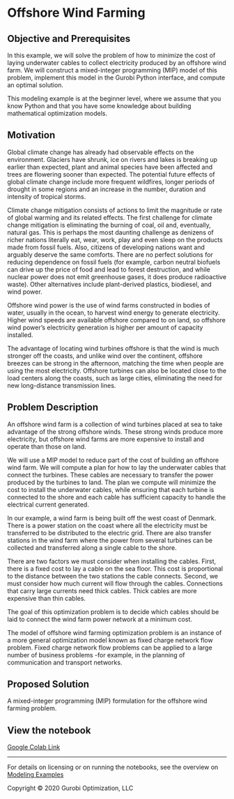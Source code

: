 # Offshore Wind Farming

## Objective and Prerequisites

In this example, we will solve the problem of how to minimize the cost of laying underwater cables to collect 
electricity produced by an offshore wind farm. We will construct a mixed-integer programming (MIP)  model of this 
problem, implement this model in the Gurobi Python interface, and compute an optimal solution.

This modeling example is at the beginner level, where we assume that you know Python and that you have some 
knowledge about building mathematical optimization models.

## Motivation

Global climate change has already had observable effects on the environment. Glaciers have shrunk, ice on rivers and 
lakes is breaking up earlier than expected, plant and animal species have  been affected and trees are flowering sooner 
than expected. The potential future effects of global climate change include more frequent wildfires, longer periods of 
drought in some regions and an increase in the number, duration and intensity of tropical storms.

Climate change mitigation consists of actions to limit the magnitude or rate of global warming and its related 
effects. The first challenge for climate change mitigation is eliminating the burning of coal, oil and, eventually, 
natural gas. This is perhaps the most daunting challenge as denizens of richer nations literally eat, wear, work, 
play and even sleep on the products made from fossil fuels. Also, citizens of developing nations want and arguably 
deserve the same comforts. There are no perfect solutions for reducing dependence on fossil fuels (for example, 
carbon neutral biofuels can drive up the price of food and lead to forest destruction, and while nuclear power does 
not emit greenhouse gases, it does produce radioactive waste). Other alternatives include plant-derived plastics, 
biodiesel, and wind power.

Offshore wind power is the use of wind farms constructed in bodies of water, usually in the ocean, to harvest wind 
energy to generate electricity. Higher wind speeds are available offshore compared to on land, so offshore wind 
power’s electricity generation is higher per amount of capacity installed. 

The advantage of locating wind turbines offshore is that the wind is much stronger off the coasts, and unlike wind 
over the continent, offshore breezes can be strong in the afternoon, matching the time when people are using the 
most electricity. Offshore turbines can also be located close to the load centers along the coasts, such as large 
cities, eliminating the need for new long-distance transmission lines.

## Problem Description

An offshore wind farm is a collection of wind turbines placed at sea to take advantage of the strong offshore winds. 
These strong winds produce more electricity, but offshore wind farms are more expensive to install and operate than 
those on land.

We will use a MIP model to reduce part of the cost of building an offshore wind farm. We will compute a plan for how 
to lay the underwater cables that connect the turbines. These cables are necessary to transfer the power produced by 
the turbines to land. The plan we compute will minimize the cost to install the underwater cables, while ensuring that 
each turbine is connected to the shore and each cable has sufficient capacity to handle the electrical current generated.

In our example, a wind farm is being built off the west coast of Denmark. There is a power station on the coast where 
all the electricity must be transferred to be distributed to the electric grid. There are also transfer stations in the 
wind farm where the power from several turbines can be collected and transferred along a single cable to the shore.

There are two factors we must consider when installing the cables. First, there is a fixed cost to lay a cable on 
the sea floor. This cost is proportional to the distance between the two stations the cable connects. Second, 
we must consider how much current will flow through the cables. Connections that carry large currents need thick 
cables. Thick cables are more expensive than thin cables.

The goal of this optimization problem is to decide which cables should be laid to connect the wind farm power network 
at a minimum cost.

The model of offshore wind farming optimization problem is an instance of a more general optimization model known 
as fixed charge network flow problem. Fixed charge network flow problems can be applied to a large number of business 
problems -for example, in the planning of communication and transport networks.

## Proposed Solution

A mixed-integer programming (MIP) formulation for the offshore wind farming problem.


## View the notebook

[Google Colab Link](https://colab.research.google.com/github/Gurobi/modeling-examples/blob/master/offshore_wind_farming/offshore_wind_farming_gcl.ipynb)


----
For details on licensing or on running the notebooks, see the overview on [Modeling Examples](../)



Copyright © 2020 Gurobi Optimization, LLC
